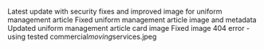 Latest update with security fixes and improved image for uniform management article
Fixed uniform management article image and metadata
U p d a t e d   u n i f o r m   m a n a g e m e n t   a r t i c l e   c a r d   i m a g e  
 F i x e d   i m a g e   4 0 4   e r r o r   -   u s i n g   t e s t e d   c o m m e r c i a l _ m o v i n g _ s e r v i c e s . j p e g  
 